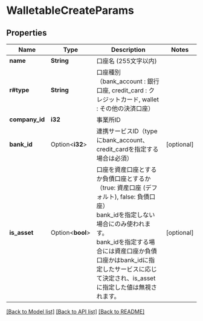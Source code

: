 # WalletableCreateParams

## Properties

Name | Type | Description | Notes
------------ | ------------- | ------------- | -------------
**name** | **String** | 口座名 (255文字以内) | 
**r#type** | **String** | 口座種別（bank_account : 銀行口座, credit_card : クレジットカード, wallet : その他の決済口座） | 
**company_id** | **i32** | 事業所ID | 
**bank_id** | Option<**i32**> | 連携サービスID（typeにbank_account、credit_cardを指定する場合は必須） | [optional]
**is_asset** | Option<**bool**> | 口座を資産口座とするか負債口座とするか（true: 資産口座 (デフォルト), false: 負債口座）<br> bank_idを指定しない場合にのみ使われます。<br> bank_idを指定する場合には資産口座か負債口座かはbank_idに指定したサービスに応じて決定され、is_assetに指定した値は無視されます。  | [optional]

[[Back to Model list]](../README.md#documentation-for-models) [[Back to API list]](../README.md#documentation-for-api-endpoints) [[Back to README]](../README.md)


